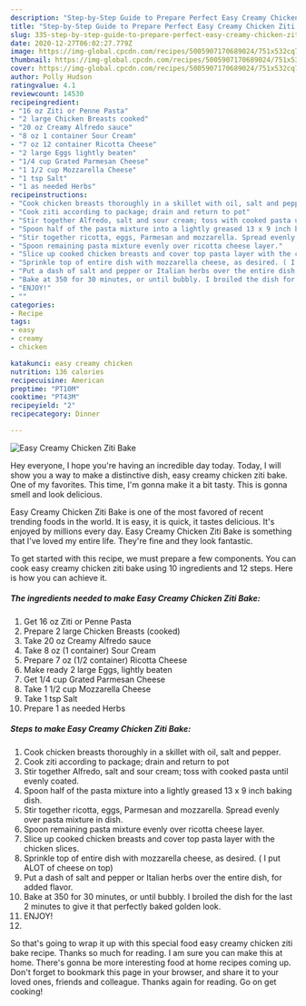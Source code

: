 ```yaml
---
description: "Step-by-Step Guide to Prepare Perfect Easy Creamy Chicken Ziti Bake"
title: "Step-by-Step Guide to Prepare Perfect Easy Creamy Chicken Ziti Bake"
slug: 335-step-by-step-guide-to-prepare-perfect-easy-creamy-chicken-ziti-bake
date: 2020-12-27T06:02:27.779Z
image: https://img-global.cpcdn.com/recipes/5005907170689024/751x532cq70/easy-creamy-chicken-ziti-bake-recipe-main-photo.jpg
thumbnail: https://img-global.cpcdn.com/recipes/5005907170689024/751x532cq70/easy-creamy-chicken-ziti-bake-recipe-main-photo.jpg
cover: https://img-global.cpcdn.com/recipes/5005907170689024/751x532cq70/easy-creamy-chicken-ziti-bake-recipe-main-photo.jpg
author: Polly Hudson
ratingvalue: 4.1
reviewcount: 14530
recipeingredient:
- "16 oz Ziti or Penne Pasta"
- "2 large Chicken Breasts cooked"
- "20 oz Creamy Alfredo sauce"
- "8 oz 1 container Sour Cream"
- "7 oz 12 container Ricotta Cheese"
- "2 large Eggs lightly beaten"
- "1/4 cup Grated Parmesan Cheese"
- "1 1/2 cup Mozzarella Cheese"
- "1 tsp Salt"
- "1 as needed Herbs"
recipeinstructions:
- "Cook chicken breasts thoroughly in a skillet with oil, salt and pepper."
- "Cook ziti according to package; drain and return to pot"
- "Stir together Alfredo, salt and sour cream; toss with cooked pasta until evenly coated."
- "Spoon half of the pasta mixture into a lightly greased 13 x 9 inch baking dish."
- "Stir together ricotta, eggs, Parmesan and mozzarella. Spread evenly over pasta mixture in dish."
- "Spoon remaining pasta mixture evenly over ricotta cheese layer."
- "Slice up cooked chicken breasts and cover top pasta layer with the chicken slices."
- "Sprinkle top of entire dish with mozzarella cheese, as desired. ( I put ALOT of cheese on top)"
- "Put a dash of salt and pepper or Italian herbs over the entire dish, for added flavor."
- "Bake at 350 for 30 minutes, or until bubbly. I broiled the dish for the last 2 minutes to give it that perfectly baked golden look."
- "ENJOY!"
- ""
categories:
- Recipe
tags:
- easy
- creamy
- chicken

katakunci: easy creamy chicken 
nutrition: 136 calories
recipecuisine: American
preptime: "PT10M"
cooktime: "PT43M"
recipeyield: "2"
recipecategory: Dinner

---
```



![Easy Creamy Chicken Ziti Bake](https://img-global.cpcdn.com/recipes/5005907170689024/751x532cq70/easy-creamy-chicken-ziti-bake-recipe-main-photo.jpg)

Hey everyone, I hope you're having an incredible day today. Today, I will show you a way to make a distinctive dish, easy creamy chicken ziti bake. One of my favorites. This time, I'm gonna make it a bit tasty. This is gonna smell and look delicious.



Easy Creamy Chicken Ziti Bake is one of the most favored of recent trending foods in the world. It is easy, it is quick, it tastes delicious. It's enjoyed by millions every day. Easy Creamy Chicken Ziti Bake is something that I've loved my entire life. They're fine and they look fantastic.


To get started with this recipe, we must prepare a few components. You can cook easy creamy chicken ziti bake using 10 ingredients and 12 steps. Here is how you can achieve it.

<!--inarticleads1-->

##### The ingredients needed to make Easy Creamy Chicken Ziti Bake:

1. Get 16 oz Ziti or Penne Pasta
1. Prepare 2 large Chicken Breasts (cooked)
1. Take 20 oz Creamy Alfredo sauce
1. Take 8 oz (1 container) Sour Cream
1. Prepare 7 oz (1/2 container) Ricotta Cheese
1. Make ready 2 large Eggs, lightly beaten
1. Get 1/4 cup Grated Parmesan Cheese
1. Take 1 1/2 cup Mozzarella Cheese
1. Take 1 tsp Salt
1. Prepare 1 as needed Herbs




<!--inarticleads2-->

##### Steps to make Easy Creamy Chicken Ziti Bake:

1. Cook chicken breasts thoroughly in a skillet with oil, salt and pepper.
1. Cook ziti according to package; drain and return to pot
1. Stir together Alfredo, salt and sour cream; toss with cooked pasta until evenly coated.
1. Spoon half of the pasta mixture into a lightly greased 13 x 9 inch baking dish.
1. Stir together ricotta, eggs, Parmesan and mozzarella. Spread evenly over pasta mixture in dish.
1. Spoon remaining pasta mixture evenly over ricotta cheese layer.
1. Slice up cooked chicken breasts and cover top pasta layer with the chicken slices.
1. Sprinkle top of entire dish with mozzarella cheese, as desired. ( I put ALOT of cheese on top)
1. Put a dash of salt and pepper or Italian herbs over the entire dish, for added flavor.
1. Bake at 350 for 30 minutes, or until bubbly. I broiled the dish for the last 2 minutes to give it that perfectly baked golden look.
1. ENJOY!
1. 




So that's going to wrap it up with this special food easy creamy chicken ziti bake recipe. Thanks so much for reading. I am sure you can make this at home. There's gonna be more interesting food at home recipes coming up. Don't forget to bookmark this page in your browser, and share it to your loved ones, friends and colleague. Thanks again for reading. Go on get cooking!
